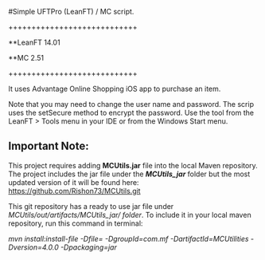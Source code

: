 
#Simple UFTPro (LeanFT) / MC script.

++++++++++++++++++++++++++++

**LeanFT 14.01

**MC 2.51

++++++++++++++++++++++++++++

It uses Advantage Online Shopping iOS app to purchase an item.

Note that you may need to change the user name and password. The scrip uses the setSecure method to encrypt the password. Use the tool from the LeanFT > Tools menu in your IDE or from the Windows Start menu.

Important Note:
---------------
This project requires adding **MCUtils.jar** file into the local Maven repository.
The project includes the jar file under the _**MCUtils_jar**_ folder but the most updated version of it will be found here:
https://github.com/Rishon73/MCUtils.git

This git repository has a ready to use jar file under _MCUtils/out/artifacts/MCUtils_jar/ folder_.
To include it in your local maven repository, run this command in terminal:

_mvn install:install-file -Dfile=<location of MCUtils.jar> -DgroupId=com.mf -DartifactId=MCUtilities -Dversion=4.0.0 -Dpackaging=jar_
